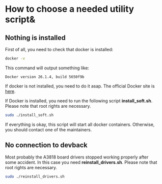 # How to choose a needed utility script&

## Nothing is installed

First of all, you need to check that docker is installed:

```bash
docker -v
```

This command will output something like:

```shell
Docker version 26.1.4, build 5650f9b
```

If docker is not installed, you need to do it asap. The official Docker site is [here](https://docs.docker.com/).

If Docker is installed, you need to run the following script **install_soft.sh**. Please note that root rights are necessary.

```bash
sudo ./install_soft.sh
```

If everything is okay, this script will start all docker containers. Otherwise, you should contact one of the maintainers.

## No connection to devback

Most probably the A3818 board drivers stopped working properly after some accident.
In this case you need **reinstall_drivers.sh**. Please note that root rights are necessary.

```bash
sudo ./reinstall_drivers.sh
```
